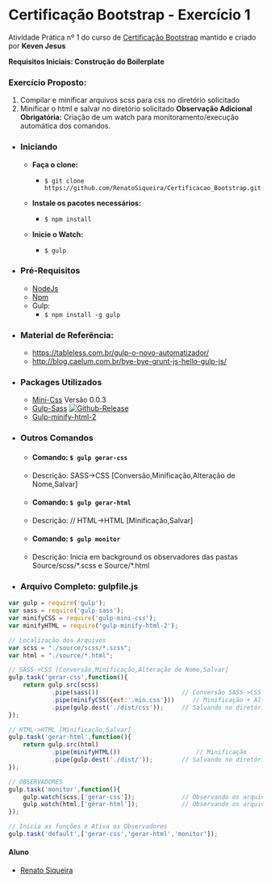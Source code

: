 # Certificação Bootstrap - Exercício 1 #

Atividade Prática nº 1 do curso de [Certificação Bootstrap](http://www.certificacaobootstrap.com.br/) mantido e criado por **Keven Jesus** 

**Requisitos Iniciais: Construção do Boilerplate**

### Exercício Proposto: ###
1. Compilar e minificar arquivos scss para css no diretório solicitado
2. Minificar o html e salvar no diretório solicitado
**Observação Adicional Obrigatória:** Criação de um watch para monitoramento/execução automática dos comandos.

- ### Iniciando ###

    - **Faça o clone:**
        - ```$ git clone https://github.com/RenatoSiqueira/Certificacao_Bootstrap.git```

    - **Instale os pacotes necessários:**
        - ```$ npm install```

    - **Inicie o Watch:**
        - ```$ gulp```

- ### Pré-Requisitos ###
    - [NodeJs](https://nodejs.org/en/download/)
    - [Npm](https://docs.npmjs.com/cli/install)
    - Gulp:
        - ```$ npm install -g gulp```

- ### Material de Referência: ###
    - https://tableless.com.br/gulp-o-novo-automatizador/
    - http://blog.caelum.com.br/bye-bye-grunt-js-hello-gulp-js/

- ### Packages Utilizados ###
    - [Mini-Css](https://www.npmjs.com/package/gulp-mini-css/) 
    Versão 0.0.3
    - [Gulp-Sass](https://www.npmjs.com/package/gulp-sass/)
    [![Github-Release](https://img.shields.io/github/release/dlmanning/gulp-sass.svg)](https://github.com/dlmanning/gulp-sass/releases)
    - [Gulp-minify-html-2](https://www.npmjs.com/package/gulp-minify-html-2/)

- ### Outros Comandos ###
    - #### Comando: ```$ gulp gerar-css``` ####
    - Descrição: SASS->CSS [Conversão,Minificação,Alteração de Nome,Salvar]

    - #### Comando: ```$ gulp gerar-html``` ####
    - Descrição: // HTML->HTML [Minificação,Salvar]

    - #### Comando: ```$ gulp monitor``` ####
    - Descrição: Inicia em background os observadores das pastas Source/scss/\*.scss e Source/\*.html

- ### Arquivo Completo: gulpfile.js ###
```javascript
var gulp = require('gulp');
var sass = require('gulp-sass');
var minifyCSS = require('gulp-mini-css');
var minifyHTML = require('gulp-minify-html-2');

// Localização dos Arquivos
var scss = "./source/scss/*.scss";
var html = "./source/*.html";

// SASS->CSS [Conversão,Minificação,Alteração de Nome,Salvar]
gulp.task('gerar-css',function(){
    return gulp.src(scss)
            .pipe(sass())                       // Conversão SASS->CSS
            .pipe(minifyCSS({ext:'.min.css'}))     // Minificação + Alteração Nome.min.css
            .pipe(gulp.dest('./dist/css'));     // Salvando no diretório final
});

// HTML->HTML [Minificação,Salvar]
gulp.task('gerar-html',function(){
    return gulp.src(html)
            .pipe(minifyHTML())                     // Minificação
            .pipe(gulp.dest('./dist/'));        // Salvando no diretório final
});

// OBSERVADORES
gulp.task('monitor',function(){
    gulp.watch(scss,['gerar-css']);             // Observando os arquivos SASS
    gulp.watch(html,['gerar-html']);            // Observando os arquivos HTML
});

// Inicia as funções e Ativa os Observadores
gulp.task('default',['gerar-css','gerar-html','monitor']); 
```

#### Aluno #####
- [Renato Siqueira](renatoelysiqueira@gmail.com)